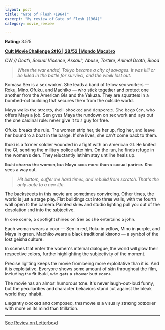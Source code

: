 ```yaml
---
layout: post
title: "Gate of Flesh (1964)"
excerpt: "My review of Gate of Flesh (1964)"
category: movie_review

---
```


**Rating:** 3.5/5

<b><a href="https://boxd.it/q7ygw/detail">Cult Movie Challenge 2016 | 28/52 | Mondo Macabro</a></b>

<i>CW // Death, Sexual Violence, Assault, Abuse, Torture, Animal Death, Blood</i>

<blockquote><i>When the war ended, Tokyo became a city of savages. It was kill or be killed in the battle for survival, and the weak lost out.</i></blockquote>

Komasa Sen is a sex worker. She leads a band of fellow sex workers — Roku, Mino, Ofuku, and Machiko — who stick together and protect one another from the American GIs and the Yakuza. They are squatters in a bombed-out building that secures them from the outside world.

Maya walks the streets, shell-shocked and desperate. She begs Sen, who offers Maya a job. Sen gives Maya the rundown on sex work and lays out the one cardinal rule: never give it to a guy for free.

Ofuku breaks the rule. The women strip her, tie her up, flog her, and leave her bound to a boat in the barge. If she lives, she can't come back to them.

Ibuki is a former soldier wounded in a fight with an American GI. He knifed the GI, sending the military police after him. On the run, he finds refuge in the women's den. They reluctantly let him stay until he heals up.

Ibuki charms the women, but Maya sees more than a sexual partner. She sees a way out.

<blockquote><i>Hit bottom, suffer the hard times, and rebuild from scratch. That's the only route to a new life.</i></blockquote>

The backstreets in this movie are sometimes convincing. Other times, the world is just a stage play. Flat buildings cut into three walls, with the fourth wall open to the camera. Painted skies and studio lighting pull you out of the desolation and into the subjective.

In one scene, a spotlight shines on Sen as she entertains a john.

Each woman wears a color — Sen in red, Roku in yellow, Mino in purple, and Maya in green. Machiko wears a black traditional kimono — a symbol of the lost geisha culture.

In scenes that enter the women's internal dialogue, the world will glow their respective colors, further highlighting the subjectivity of the moment.

Precise lighting keeps the movie from being more exploitative than it is. And it is exploitative. Everyone shows some amount of skin throughout the film, including the fit Ibuki, who gets a shower butt scene.

The movie has an almost humorous tone. It's never laugh-out-loud funny, but the peculiarities and character behaviors stand out against the bleak world they inhabit.

Elegantly blocked and composed, this movie is a visually striking potboiler with more on its mind than titillation.

<hr>

[See Review on Letterboxd](https://boxd.it/5TwnhN)
